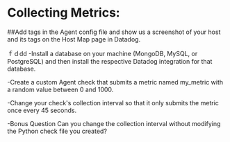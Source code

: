 # Collecting Metrics:
##Add tags in the Agent config file and show us a screenshot of your host and its tags on the Host Map page in Datadog.

ｆｄdd 
-Install a database on your machine (MongoDB, MySQL, or PostgreSQL) and then install the respective Datadog integration for that database.

-Create a custom Agent check that submits a metric named my_metric with a random value between 0 and 1000.

-Change your check's collection interval so that it only submits the metric once every 45 seconds.

-Bonus Question Can you change the collection interval without modifying the Python check file you created?
